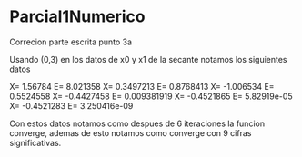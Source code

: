 # Parcial1Numerico

Correcion parte escrita punto 3a

Usando (0,3) en los datos de x0 y x1 de la secante notamos los siguientes datos

X= 1.56784 	 E= 8.021358 
X= 0.3497213 	 E= 0.8768413 
X= -1.006534 	 E= 0.5524558 
X= -0.4427458 	 E= 0.009381919 
X= -0.4521865 	 E= 5.82919e-05 
X= -0.4521283 	 E= 3.250416e-09 

Con estos datos notamos como despues de 6 iteraciones la funcion converge, ademas
de esto notamos como converge con 9 cifras significativas. 
